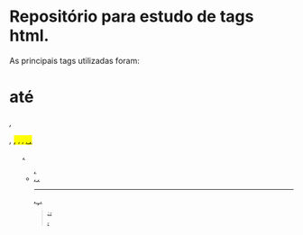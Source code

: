 # Repositório para estudo de tags html.

As principais tags utilizadas foram:
<h1> até <h6>, <p>, <mark>, <small>, <i>, <u>, <strong>, <ol>, <ul>, <li>, <a>, <hr>, <sub>, <sup>, <blockquote>;
<del>, <p>, <abbr>
